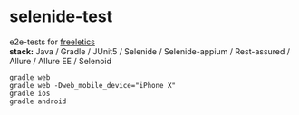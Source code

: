 # selenide-test

e2e-tests for [freeletics](https://github.com/autotests-cloud/react-native-web-ios-android-app) \
**stack:** Java / Gradle / JUnit5 / Selenide / Selenide-appium / Rest-assured / Allure / Allure EE / Selenoid

`gradle web`\
`gradle web -Dweb_mobile_device="iPhone X"`\
`gradle ios`\
`gradle android`

